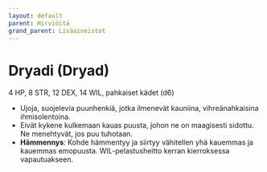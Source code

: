 ```yaml
---
layout: default
parent: Hirviöitä
grand_parent: Lisäaineistot
---
```


# Dryadi (Dryad)

4 HP, 8 STR, 12 DEX, 14 WIL, pahkaiset kädet (d6)

- Ujoja, suojelevia puunhenkiä, jotka ilmenevät kauniina, vihreänahkaisina ihmisolentoina.
- Eivät kykene kulkemaan kauas puusta, johon ne on maagisesti sidottu. Ne menehtyvät, jos puu tuhotaan.
- **Hämmennys**: Kohde hämmentyy ja siirtyy vähitellen yhä kauemmas ja kauemmas emopuusta. WIL-pelastusheitto kerran kierroksessa vapautuakseen.